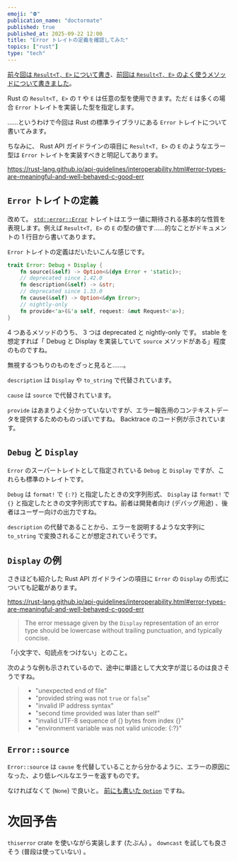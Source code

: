 ```yaml
---
emoji: "⛔"
publication_name: "doctormate"
published: true
published_at: 2025-09-22 12:00
title: "Error トレイトの定義を確認してみた"
topics: ["rust"]
type: "tech"
---
```


[前々回は `Result<T, E>` について書き](https://zenn.dev/doctormate/articles/4d7ef9face7b07)、[前回は `Result<T, E>` のよく使うメソッドについて書きました](https://zenn.dev/doctormate/articles/0142554bb24491)。

Rust の `Result<T, E>` の `T` や `E` は任意の型を使用できます。ただ `E` は多くの場合 `Error` トレイトを実装した型を指定します。

……というわけで今回は Rust の標準ライブラリにある `Error` トレイトについて書いてみます。

ちなみに、 Rust API ガイドラインの項目に `Result<T, E>` の `E` のようなエラー型は `Error` トレイトを実装すべきと明記してあります。

<https://rust-lang.github.io/api-guidelines/interoperability.html#error-types-are-meaningful-and-well-behaved-c-good-err>

## `Error` トレイトの定義

改めて。 [`std::error::Error`](https://doc.rust-lang.org/std/error/trait.Error.html) トレイトはエラー値に期待される基本的な性質を表現します。例えば `Result<T, E>` の `E` の型の値です……的なことがドキュメントの 1 行目から書いてあります。

`Error` トレイトの定義はだいたいこんな感じです。

```rust
trait Error: Debug + Display {
    fn source(&self) -> Option<&(dyn Error + 'static)>;
    // deprecated since 1.42.0
    fn description(&self) -> &str;
    // deprecated since 1.33.0
    fn cause(&self) -> Option<&dyn Error>;
    // nightly-only
    fn provide<'a>(&'a self, request: &mut Request<'a>);
}
```

4 つあるメソッドのうち、 3 つは deprecated と nightly-only です。 stable を想定すれば「 Debug と Display を実装していて `source` メソッドがある」程度のものですね。

無視するつもりのものをざっと見ると……。

`description` は `Display` や `to_string` で代替されています。

`cause` は `source` で代替されています。

`provide` はあまりよく分かっていないですが、エラー報告用のコンテキストデータを提供するためのものっぽいですね。 Backtrace のコード例が示されています。

## `Debug` と `Display`

`Error` のスーパートレイトとして指定されている `Debug` と `Display` ですが、これらも標準のトレイトです。

`Debug` は `format!` で `{:?}` と指定したときの文字列形式、 `Display` は `format!` で `{}` と指定したときの文字列形式ですね。前者は開発者向け (デバッグ用途) 、後者はユーザー向けの出力ですね。

`description` の代替であることから、エラーを説明するような文字列に `to_string` で変換されることが想定されていそうです。

## `Display` の例

さきほども紹介した Rust API ガイドラインの項目に `Error` の `Display` の形式についても記載があります。

<https://rust-lang.github.io/api-guidelines/interoperability.html#error-types-are-meaningful-and-well-behaved-c-good-err>

> The error message given by the `Display` representation of an error type should be lowercase without trailing punctuation, and typically concise.

「小文字で、句読点をつけない」とのこと。

次のような例も示されているので、途中に単語として大文字が混じるのは良さそうですね。

> - "unexpected end of file"
> - "provided string was not `true` or `false`"
> - "invalid IP address syntax"
> - "second time provided was later than self"
> - "invalid UTF-8 sequence of {} bytes from index {}"
> - "environment variable was not valid unicode: {:?}"

## `Error::source`

`Error::source` は `cause` を代替していることから分かるように、エラーの原因になった、より低レベルなエラーを返すものです。

なければなくて (`None`) で良いと。 [前にも書いた `Option`](https://zenn.dev/doctormate/articles/7100b404d89917) ですね。

# 次回予告

`thiserror` crate を使いながら実装します (たぶん) 。 `downcast` を試しても良さそう (普段は使っていない) 。

